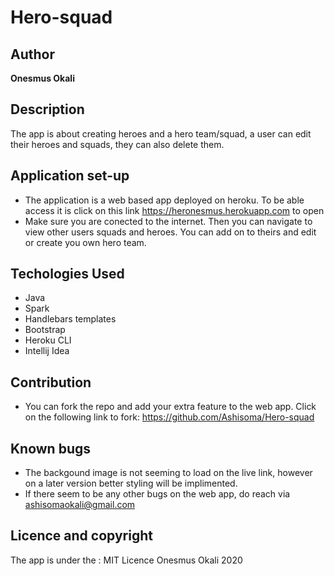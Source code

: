 # Hero-squad

## Author
**Onesmus Okali**

## Description
The app is about creating heroes and a hero team/squad,  a user can edit their heroes and squads, they can also delete them. 

## Application set-up
- The application is a web based app deployed on heroku. To be able access it is click on this link https://heronesmus.herokuapp.com to open
- Make sure you are conected to the internet. Then you can navigate to view other users squads and heroes. You can add on to theirs and edit or create you own
hero team.

## Techologies Used
- Java
- Spark
- Handlebars templates
- Bootstrap
- Heroku CLI
- Intellij Idea

## Contribution
- You can fork the repo and add your extra feature to the web app. Click on the following link to fork:
  https://github.com/Ashisoma/Hero-squad
  
## Known bugs
- The backgound image is not seeming to load on the live link, however on a later version better styling will be implimented.
- If there seem to be any other bugs on the web app, do reach via ashisomaokali@gmail.com

## Licence and copyright 
The app is under the :
   MIT Licence Onesmus Okali 2020
